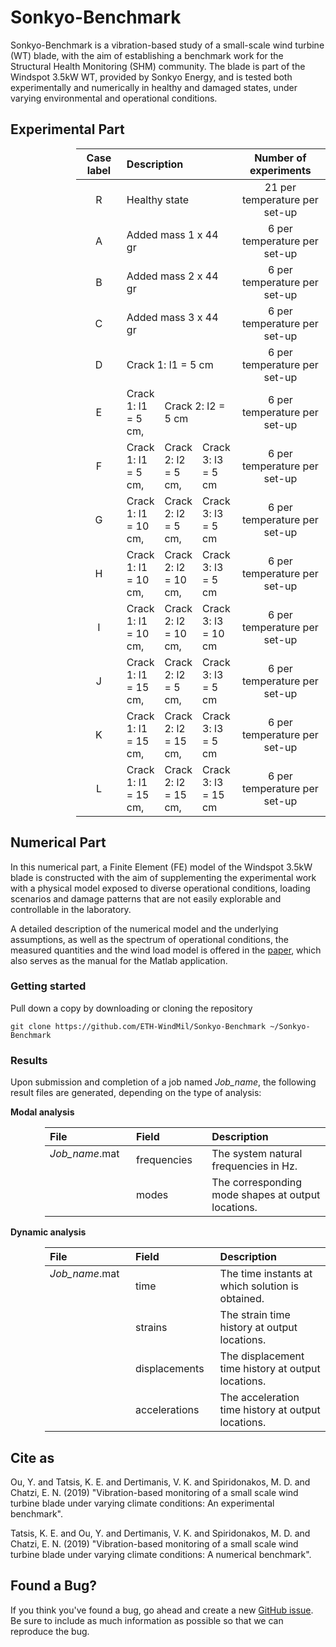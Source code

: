 # Sonkyo-Benchmark

Sonkyo-Benchmark is a vibration-based study of a small-scale wind turbine (WT) blade, with the aim of establishing a benchmark
work for the Structural Health Monitoring (SHM) community. The blade is part of the Windspot 3.5kW WT, provided by Sonkyo Energy, and is tested both experimentally and numerically in healthy and damaged states, under varying environmental and operational conditions.

## Experimental Part

<div style="margin-left:105px">
<table>
  <thead>
      <tr>
        <th align="center", width="120"> Case label </th>
        <th colspan=3, align="left", width="570"> Description </th>
        <th align="center", width="240"> Number of experiments </th>
      </tr>
  </thead>
  <body>
      <tr>
          <td align="center"> R </td>
          <td colspan=3> Healthy state </td>
          <td align="center"> 21 per temperature per set-up </td>
      </tr>
      <tr>
          <td align="center"> A </td>
          <td colspan=3> Added mass 1 x 44 gr </td>
          <td align="center"> 6 per temperature per set-up </td>
      </tr>
      <tr>
          <td align="center"> B </td>
          <td colspan=3> Added mass 2 x 44 gr </td>
          <td align="center"> 6 per temperature per set-up </td>
      </tr>
      <tr>
          <td align="center"> C </td>
          <td colspan=3> Added mass 3 x 44 gr </td>
          <td align="center"> 6 per temperature per set-up </td>
      </tr>
      <tr>
          <td align="center"> D </td>
          <td colspan=3> Crack 1: l1 = 5 cm </td>
          <td align="center"> 6 per temperature per set-up </td>
      </tr>
      <tr>
          <td align="center"> E </td>
          <td> Crack 1: l1 = 5 cm, </td> 
          <td colspan=2> Crack 2: l2 = 5 cm </td>
          <td align="center"> 6 per temperature per set-up </td>
      </tr>
      <tr>
          <td align="center"> F </td>
          <td> Crack 1: l1 = 5 cm, </td>
          <td> Crack 2: l2 = 5 cm, </td>
          <td> Crack 3: l3 = 5 cm </td>
          <td align="center"> 6 per temperature per set-up </td>
      </tr>
      <tr>
          <td align="center"> G </td>
          <td> Crack 1: l1 = 10 cm, </td>
          <td> Crack 2: l2 = 5 cm, </td>
          <td> Crack 3: l3 = 5 cm </td>
          <td align="center"> 6 per temperature per set-up </td>
      </tr>
      <tr>
          <td align="center"> H </td>
          <td> Crack 1: l1 = 10 cm, </td>
          <td> Crack 2: l2 = 10 cm, </td>
          <td> Crack 3: l3 = 5 cm </td>
          <td align="center"> 6 per temperature per set-up </td>
      </tr>
      <tr>
          <td align="center"> I </td>
          <td> Crack 1: l1 = 10 cm, </td>
          <td> Crack 2: l2 = 10 cm, </td>
          <td> Crack 3: l3 = 10 cm </td>
          <td align="center"> 6 per temperature per set-up </td>
      </tr>
      <tr>
          <td align="center"> J </td>
          <td> Crack 1: l1 = 15 cm, </td>
          <td> Crack 2: l2 = 5 cm, </td>
          <td> Crack 3: l3 = 5 cm </td>
          <td align="center"> 6 per temperature per set-up </td>
      </tr>
      <tr>
          <td align="center"> K </td>
          <td> Crack 1: l1 = 15 cm, </td>
          <td> Crack 2: l2 = 15 cm, </td>
          <td> Crack 3: l3 = 5 cm </td>
          <td align="center"> 6 per temperature per set-up </td>
      </tr>
      <tr>
          <td align="center"> L </td>
          <td> Crack 1: l1 = 15 cm, </td>
          <td> Crack 2: l2 = 15 cm, </td>
          <td> Crack 3: l3 = 15 cm </td>
          <td align="center"> 6 per temperature per set-up </td>
      </tr>
  </tbody>
</table>
</div>


## Numerical Part

In this numerical part, a Finite Element (FE) model of the Windspot 3.5kW blade is constructed with the aim of supplementing the experimental work with a physical model exposed to diverse operational conditions, loading scenarios and damage patterns that are not easily explorable and controllable in the laboratory.

A detailed description of the numerical model and the underlying assumptions, as well as the spectrum of operational conditions, the measured quantities and the wind load model is offered in the [paper](https://github.com/ETH-WindMil/Sonkyo-Benchmark), which also serves as the manual for the Matlab application.

### Getting started

Pull down a copy by downloading or cloning the repository

```
git clone https://github.com/ETH-WindMil/Sonkyo-Benchmark ~/Sonkyo-Benchmark
```

### Results

Upon submission and completion of a job named *Job_name*, the following result files are generated, depending on the type of analysis:

**Modal analysis**

<div style="margin-left:55px">
<table>
  <thead>
      <tr>
        <th align="left", width="160">File</th>
        <th align="left", width="160">Field</th>
        <th align="left", width="400">Description</th>
      </tr>
  </thead>
  <body>
      <tr>
          <td rowspan=2, valign="top"> <i>Job_name</i>.mat </td>
          <td> frequencies </td>
          <td> The system natural frequencies in Hz. </td>
      </tr>
      <tr>
          <td> modes </td>
          <td> The corresponding mode shapes at output locations. </td>
      </tr>
  </tbody>
</table>
</div>

**Dynamic analysis**

<div style="margin-left:55px">
<table>
  <thead>
      <tr>
        <th align="left", width="160">File</th>
        <th align="left", width="160">Field</th>
        <th align="left", width="400">Description</th>
      </tr>
  </thead>
  <body>
      <tr>
          <td rowspan=4, valign="top"> <i>Job_name</i>.mat </td>
          <td> time </td>
          <td> The time instants at which solution is obtained. </td>
      </tr>
      <tr>
          <td> strains </td>
          <td> The strain time history at output locations. </td>
      </tr>
      <tr>
          <td> displacements </td>
          <td> The displacement time history at output locations. </td>
      </tr>
      <tr>
          <td> accelerations </td>
          <td> The acceleration time history at output locations. </td>
      </tr>
  </tbody>
</table>
</div>


## Cite as

Ou, Y. and Tatsis, K. E. and Dertimanis, V. K. and Spiridonakos, M. D. and Chatzi, E. N. (2019) "Vibration-based monitoring of a small scale wind turbine blade under varying climate conditions: An experimental benchmark".

Tatsis, K. E. and Ou, Y. and Dertimanis, V. K. and Spiridonakos, M. D. and Chatzi, E. N. (2019) "Vibration-based monitoring of a small scale wind turbine blade under varying climate conditions: A numerical benchmark".

## Found a Bug?

If you think you've found a bug, go ahead and create a new [GitHub issue](https://help.github.com/en/articles/creating-an-issue). Be sure to include as much information as possible so that we can reproduce the bug.

